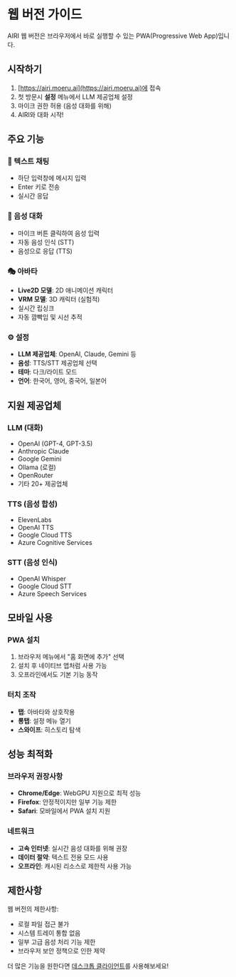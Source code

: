 # 웹 버전 가이드

AIRI 웹 버전은 브라우저에서 바로 실행할 수 있는 PWA(Progressive Web App)입니다.

## 시작하기

1. [https://airi.moeru.ai](https://airi.moeru.ai)에 접속
2. 첫 방문시 **설정** 메뉴에서 LLM 제공업체 설정
3. 마이크 권한 허용 (음성 대화를 위해)
4. AIRI와 대화 시작!

## 주요 기능

### 💬 텍스트 채팅
- 하단 입력창에 메시지 입력
- Enter 키로 전송
- 실시간 응답

### 🎤 음성 대화
- 마이크 버튼 클릭하여 음성 입력
- 자동 음성 인식 (STT)
- 음성으로 응답 (TTS)

### 🎭 아바타
- **Live2D 모델**: 2D 애니메이션 캐릭터
- **VRM 모델**: 3D 캐릭터 (실험적)
- 실시간 립싱크
- 자동 깜빡임 및 시선 추적

### ⚙️ 설정
- **LLM 제공업체**: OpenAI, Claude, Gemini 등
- **음성**: TTS/STT 제공업체 선택
- **테마**: 다크/라이트 모드
- **언어**: 한국어, 영어, 중국어, 일본어

## 지원 제공업체

### LLM (대화)
- OpenAI (GPT-4, GPT-3.5)
- Anthropic Claude
- Google Gemini
- Ollama (로컬)
- OpenRouter
- 기타 20+ 제공업체

### TTS (음성 합성)
- ElevenLabs
- OpenAI TTS
- Google Cloud TTS
- Azure Cognitive Services

### STT (음성 인식)
- OpenAI Whisper
- Google Cloud STT
- Azure Speech Services

## 모바일 사용

### PWA 설치
1. 브라우저 메뉴에서 "홈 화면에 추가" 선택
2. 설치 후 네이티브 앱처럼 사용 가능
3. 오프라인에서도 기본 기능 동작

### 터치 조작
- **탭**: 아바타와 상호작용
- **롱탭**: 설정 메뉴 열기
- **스와이프**: 히스토리 탐색

## 성능 최적화

### 브라우저 권장사항
- **Chrome/Edge**: WebGPU 지원으로 최적 성능
- **Firefox**: 안정적이지만 일부 기능 제한
- **Safari**: 모바일에서 PWA 설치 지원

### 네트워크
- **고속 인터넷**: 실시간 음성 대화를 위해 권장
- **데이터 절약**: 텍스트 전용 모드 사용
- **오프라인**: 캐시된 리소스로 제한적 사용 가능

## 제한사항

웹 버전의 제한사항:
- 로컬 파일 접근 불가
- 시스템 트레이 통합 없음
- 일부 고급 음성 처리 기능 제한
- 브라우저 보안 정책으로 인한 제약

더 많은 기능을 원한다면 [데스크톱 클라이언트](../tamagotchi/)를 사용해보세요!
